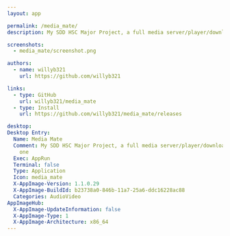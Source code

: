 ```yaml
---
layout: app

permalink: /media_mate/
description: My SDD HSC Major Project, a full media server/player/downloader/etc - in one

screenshots:
  - media_mate/screenshot.png

authors:
  - name: willyb321
    url: https://github.com/willyb321

links:
  - type: GitHub
    url: willyb321/media_mate
  - type: Install
    url: https://github.com/willyb321/media_mate/releases

desktop:
Desktop Entry:
  Name: Media Mate
  Comment: My SDD HSC Major Project, a full media server/player/downloader/etc - in
    one
  Exec: AppRun
  Terminal: false
  Type: Application
  Icon: media_mate
  X-AppImage-Version: 1.1.0.29
  X-AppImage-BuildId: b23738a0-846b-11a7-25a6-ddc16228ac88
  Categories: AudioVideo
AppImageHub:
  X-AppImage-UpdateInformation: false
  X-AppImage-Type: 1
  X-AppImage-Architecture: x86_64
---
```

